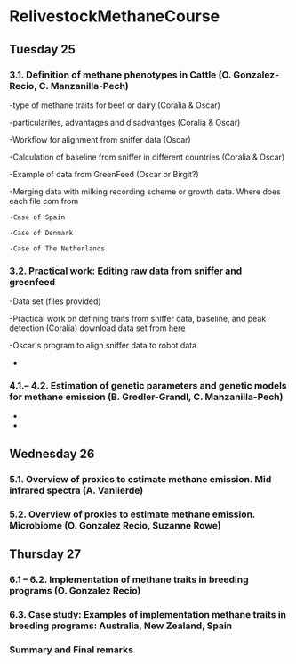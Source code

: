 # RelivestockMethaneCourse

## Tuesday 25

### 3.1. Definition of methane phenotypes in Cattle (O. Gonzalez-Recio, C. Manzanilla-Pech)

  -type of methane traits for beef or dairy (Coralia & Oscar)
  
  -particularites, advantages and disadvantges (Coralia & Oscar)
  
  -Workflow for alignment from sniffer data (Oscar)
  
  -Calculation of baseline from sniffer in different countries (Coralia & Oscar)
  
  -Example of data from GreenFeed (Oscar or Birgit?)
  
  -Merging data with milking recording scheme or growth data. Where does each file com from
  
    -Case of Spain
    
    -Case of Denmark
    
    -Case of The Netherlands
  
### 3.2. Practical work: Editing raw data from sniffer and greenfeed

  -Data set (files provided)
  
  -Practical work on defining traits from sniffer data, baseline, and peak detection (Coralia)
  download data set from [here](data/output.txt.zip)
  
  -Oscar's program to align sniffer data to robot data
  
  -

### 4.1.– 4.2. Estimation of genetic parameters and genetic models for methane emission (B. Gredler-Grandl, C. Manzanilla-Pech)

-

-

## Wednesday 26

### 5.1. Overview of proxies to estimate methane emission. Mid infrared spectra (A. Vanlierde)

### 5.2. Overview of proxies to estimate methane emission. Microbiome (O. Gonzalez Recio, Suzanne Rowe)

## Thursday 27

### 6.1 – 6.2. Implementation of methane traits in breeding programs (O. Gonzalez Recio)

### 6.3. Case study: Examples of implementation methane traits in breeding programs: Australia, New Zealand, Spain

### Summary and Final remarks



